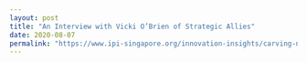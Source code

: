 ```yaml
---
layout: post
title: "An Interview with Vicki O’Brien of Strategic Allies"
date: 2020-08-07
permalink: "https://www.ipi-singapore.org/innovation-insights/carving-niche-–-interview-vicki-o’brien-strategic-allies"
---
```

